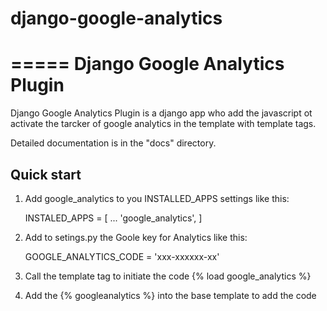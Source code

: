 # django-google-analytics
=====
Django Google Analytics Plugin
=====

Django Google Analytics Plugin is a django app who add the javascript ot activate the tarcker of  google analytics in the template with template tags.

Detailed documentation is in the "docs" directory.

Quick start
-----------

1. Add google_analytics to you INSTALLED_APPS settings like this:

	INSTALED_APPS = [
		...
		'google_analytics',
	]

2. Add to setings.py the Goole key for Analytics like this:
	
	GOOGLE_ANALYTICS_CODE = 'xxx-xxxxxx-xx'

3. Call the template tag to initiate the code {% load google_analytics %}

3. Add the {% googleanalytics %} into the base template to add the code
